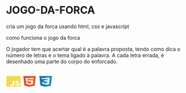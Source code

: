 # JOGO-DA-FORCA
cria um jogo da forca usando html, css e javascript

como funciona o jogo da forca

O jogador tem que acertar qual é a palavra proposta, tendo como dica o número de letras e o tema ligado à palavra. A cada letra errada, é desenhado uma parte do corpo do enforcado.

<div style="display: inline_block"><br>
  <img align="center" alt="Rafa-Js" height="30" width="40" src="https://raw.githubusercontent.com/devicons/devicon/master/icons/javascript/javascript-plain.svg">
  <img align="center" alt="Rafa-HTML" height="30" width="40" src="https://raw.githubusercontent.com/devicons/devicon/master/icons/html5/html5-original.svg">
  <img align="center" alt="Rafa-CSS" height="30" width="40" src="https://raw.githubusercontent.com/devicons/devicon/master/icons/css3/css3-original.svg">
</div>
